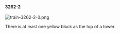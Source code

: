 #### 3262-2
![train-3262-2-0.png](https://github.com/lil-lab/nlvr/raw/master/nlvr/train/images/65/train-3262-2-0.png "train-3262-2-0.png")

There is at least one yellow block as the top of a tower.